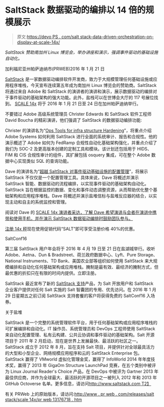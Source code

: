 # SaltStack 数据驱动的编排以 14 倍的规模展示

> 原文:[https://devo PS . com/salt stack-data-driven-orchestration-on-display-at-scale-14x/](https://devops.com/saltstack-data-driven-orchestration-on-display-at-scale-14x/)

*SaltStack 赞助南加州 Linux 博览会，举办讲座和演示，强调事件驱动的基础设施自动化。*

加利福尼亚州帕萨迪纳市(PRWEB)2016 年 1 月 21 日

[SaltStack](https://www.saltstack.com/ "SaltStack") 是一家数据驱动编排软件开发商，致力于大规模管理任何基础设施或应用程序堆栈，今天宣布连续第五年成为南加州 Linux 博览会的赞助商。SaltStack 将通过来自 Adobe 和 SaltStack 的演讲者的演讲和演示，展示数据驱动的编排对于事件驱动的基础架构的强大功能。此外，盐栈可以在世博会大厅的 117 号展位找到。 [SCALE 14x](https://saltstack.com/events/scale-14x/ "SCALE 14x") 将于 2016 年 1 月 21 日至 24 日在加州帕萨迪纳举行。

不要错过 Adobe 高级系统管理员 Christer Edwards 和 SaltStack 软件工程师 David Boucha 的精彩演讲，他们强调了 SaltStack 的数据驱动编排功能:

Christer 的演讲名为“[Ops Tools for infra structure Hardening](https://www.socallinuxexpo.org/scale/14x/presentations/ops-tools-hardening-your-infrastructure "Ops Tools for Infrastructure Hardening")”，将重点介绍 Adobe Systems 如何利用 SaltStack 进行全面的系统审计、报告和合规性。他的演示概述了 Adobe 如何为 FedRamp 合规性自动化基础架构强化，并重点介绍了我们为 SOC-2 及更高版本创建的定制工具和模块。该计划还包括用于 HIDS、FIM 和 CIS 合规性审计的组件，其扩展包括 osquery 集成，可在整个 Adobe 数据中心实现类似 SQL 的查询功能。

Dave 的演讲名为“[超越 SaltStack 对事件驱动基础设施的配置管理](https://www.socallinuxexpo.org/scale/14x/presentations/beyond-configuration-management-saltstack-event-driven-infrastructure "Event-driven infrastructure")”，将展示 SaltStack 不仅仅是一个配置管理工具。具体来说，Dave 将概述并演示 SaltStack 智能、数据驱动的流程编排，以实现事件驱动的基础架构自动化。SaltStack 旨在根据监控的数据、变化和事件动态调整资源，从而帮助优化整个基础架构和应用程序堆栈。Dave 将概述并演示盐堆信标与盐堆反应器的结合，以实现主动和自主的系统监控和管理。

阅读对 Dave 的 [SCALE 14x 演讲者采访，了解 Dave 希望演讲与会者在演讲中携带和使用手机，并在演示 SaltStack 数据驱动编排时鼓励团队参与。](https://www.socallinuxexpo.org/blog/speaker-interview-david-boucha "SCALE 14x speaker interview")

[注册 14x 秤](https://reg.socallinuxexpo.org/reg6/ "SCALE 14x registration")现在使用促销代码“SALT”即可享受注册价格 40%的优惠。

SaltConf16

第三届 SaltStack 用户年会将于 2016 年 4 月 19 日至 21 日在盐湖城举行。收听 Adobe、Aetna、Dun & Bradstreet、荷兰政府数据中心、Lyft、Pure Storage、National Instruments、TD Bank、美国农业部等组织如何使用 SaltStack 来大规模编排和自动化任何基础架构或应用堆栈。腌制是最有效、最经济的腌制方式，但最优惠的折扣只在有限的时间内提供。立即注册。

SaltStack 最近宣布了新的 [SaltStack 支持](https://www.saltstack.com/support "SaltStack Support")产品，为 Salt 开放用户和 SaltStack 企业客户提供对任何 Salt 实施的 Salt 智囊团的专用、优先访问。在 2016 年 1 月 29 日星期五之前订阅 SaltStack 支持套餐的客户将获得免费的 SaltConf16 入场券。

关于盐堆

SaltStack 是一个完整的系统管理软件平台，用于任何基础架构或应用程序堆栈的可扩展编排和自动化。IT 操作员、系统管理员和 DevOps 工程师使用 SaltStack 来自动化配置管理、私有云构建、公共云协调和事件驱动的基础架构。Salt 开源项目于 2011 年 2 月启动，现在是世界上发展最快、最活跃的社区之一。SaltStack 成立于 2012 年 8 月，旨在支持 Salt 项目，并提供针对全球最具活力的大型和小型企业、网络规模应用程序和云的 SaltStack Enterprise 包。SaltStack 赢得了 VMworld 虚拟化管理金奖，赢得了 InfoWorld 2014 年年度技术奖，赢得了 2013 年 GigaOm Structure LaunchPad 竞赛，在五个类别中被评为 Linux Journal Reader's Choice 产品，在 DevOps 中被评为 Gartner 2013 年最佳供应商，并作为全球最大、最活跃的开源项目之一被列入 2012 年和 2013 年 GitHub Octoverse 名单。更多信息，请访问[http://www.saltstack.com
T2】](https://www.saltstack.com/)

有关 PRWeb 上的原始版本，请访问:[http://www . pr web . com/releases/salt stack/scale 14x/pr web 13176718 . htm](http://www.prweb.com/releases/SaltStack/SCALE14x/prweb13176718.htm)